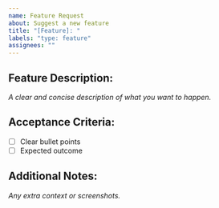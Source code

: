 ```yaml
---
name: Feature Request
about: Suggest a new feature
title: "[Feature]: "
labels: "type: feature"
assignees: ""
---
```


## Feature Description:
_A clear and concise description of what you want to happen._

## Acceptance Criteria:
- [ ] Clear bullet points
- [ ] Expected outcome

## Additional Notes:
_Any extra context or screenshots._
